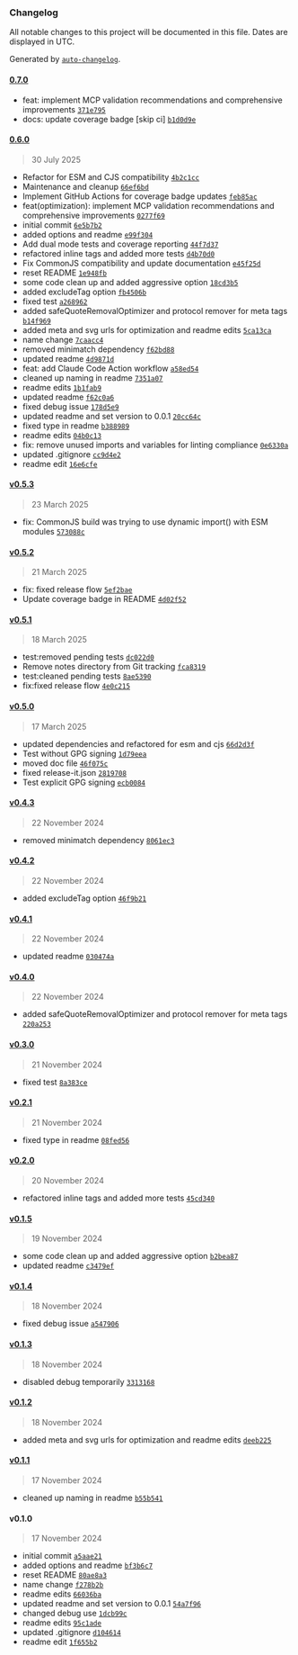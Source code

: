 ### Changelog

All notable changes to this project will be documented in this file. Dates are displayed in UTC.

Generated by [`auto-changelog`](https://github.com/CookPete/auto-changelog).

#### [0.7.0](https://github.com/wernerglinka/metalsmith-optimize-html/compare/0.6.0...0.7.0)

- feat: implement MCP validation recommendations and comprehensive improvements [`371e795`](https://github.com/wernerglinka/metalsmith-optimize-html/commit/371e795fb051fe883d642961e4ef6ef720d0c05c)
- docs: update coverage badge [skip ci] [`b1d0d9e`](https://github.com/wernerglinka/metalsmith-optimize-html/commit/b1d0d9e3e84a5d008a45f8dc37bbbdc2ed57a979)

#### [0.6.0](https://github.com/wernerglinka/metalsmith-optimize-html/compare/v0.5.3...0.6.0)

> 30 July 2025

- Refactor for ESM and CJS compatibility [`4b2c1cc`](https://github.com/wernerglinka/metalsmith-optimize-html/commit/4b2c1ccb17519d3256ffcd2b76c7c7f9cb19f127)
- Maintenance and cleanup [`66ef6bd`](https://github.com/wernerglinka/metalsmith-optimize-html/commit/66ef6bd37e7312ae99955a9a49de2e44ae9393c1)
- Implement GitHub Actions for coverage badge updates [`feb85ac`](https://github.com/wernerglinka/metalsmith-optimize-html/commit/feb85accee5934fbafaa5b06dca742b46dc715bb)
- feat(optimization): implement MCP validation recommendations and comprehensive improvements [`0277f69`](https://github.com/wernerglinka/metalsmith-optimize-html/commit/0277f698744c2610335de280c74d8a4f5c2123f8)
- initial commit [`6e5b7b2`](https://github.com/wernerglinka/metalsmith-optimize-html/commit/6e5b7b2a28c1bb6f913f80d9f4163e063f41180f)
- added options and readme [`e99f304`](https://github.com/wernerglinka/metalsmith-optimize-html/commit/e99f30454695e459f119f479d8d3a5953a9e08b3)
- Add dual mode tests and coverage reporting [`44f7d37`](https://github.com/wernerglinka/metalsmith-optimize-html/commit/44f7d3721974bc7a2bb04d9a6c3c0c8cb71fc0a0)
- refactored inline tags and added more tests [`d4b70d0`](https://github.com/wernerglinka/metalsmith-optimize-html/commit/d4b70d0eed3e969b508a064b77e35b958081e4e3)
- Fix CommonJS compatibility and update documentation [`e45f25d`](https://github.com/wernerglinka/metalsmith-optimize-html/commit/e45f25d60ec3f4c69721ce00dd267684a32b3730)
- reset README [`1e948fb`](https://github.com/wernerglinka/metalsmith-optimize-html/commit/1e948fbb2665c5e69e729bc423123639f922abe4)
- some code clean up and added aggressive option [`18cd3b5`](https://github.com/wernerglinka/metalsmith-optimize-html/commit/18cd3b581ae9bd362062958ca4946537492ab2a3)
- added excludeTag option [`fb4506b`](https://github.com/wernerglinka/metalsmith-optimize-html/commit/fb4506bfca9d26ea9ad3abadb62c776104c5d288)
- fixed test [`a268962`](https://github.com/wernerglinka/metalsmith-optimize-html/commit/a268962cb73d4695ed27bab7902bd2af5986ba6f)
- added safeQuoteRemovalOptimizer and protocol remover for meta tags [`b14f969`](https://github.com/wernerglinka/metalsmith-optimize-html/commit/b14f969fe5aa75b0562e065c0b3e10797c2a7bb5)
- added meta and svg urls for optimization and readme edits [`5ca13ca`](https://github.com/wernerglinka/metalsmith-optimize-html/commit/5ca13ca3d043e9f561f22e4ae6f1f4ebe0dc59e3)
- name change [`7caacc4`](https://github.com/wernerglinka/metalsmith-optimize-html/commit/7caacc4ea35a7b5ca40565906942e9053679ad2b)
- removed minimatch dependency [`f62bd88`](https://github.com/wernerglinka/metalsmith-optimize-html/commit/f62bd884bcbbd5ce5cb90f418f6da960f95a5ebf)
- updated readme [`4d9871d`](https://github.com/wernerglinka/metalsmith-optimize-html/commit/4d9871d6a65ebadcbeac194c1033b976602c3080)
- feat: add Claude Code Action workflow [`a58ed54`](https://github.com/wernerglinka/metalsmith-optimize-html/commit/a58ed546d78f5be5d60dfe344417473775f59a84)
- cleaned up naming in readme [`7351a07`](https://github.com/wernerglinka/metalsmith-optimize-html/commit/7351a0729ea664c547e127210eff2b383e5cfb54)
- readme edits [`1b1fab9`](https://github.com/wernerglinka/metalsmith-optimize-html/commit/1b1fab9c452420fe11aca93b7859d57fbe079a84)
- updated readme [`f62c0a6`](https://github.com/wernerglinka/metalsmith-optimize-html/commit/f62c0a65a7f0f00ccf7fbefe9acbe3606a82fb92)
- fixed debug issue [`178d5e9`](https://github.com/wernerglinka/metalsmith-optimize-html/commit/178d5e99276507ecdd8aa64489119f8259bc1a5d)
- updated readme and set version to 0.0.1 [`20cc64c`](https://github.com/wernerglinka/metalsmith-optimize-html/commit/20cc64c1538990bad10b7f90f6aa2d8c01a18c75)
- fixed type in readme [`b388989`](https://github.com/wernerglinka/metalsmith-optimize-html/commit/b3889894d25ef533d8faea035160bdf449abcbd5)
- readme edits [`04b0c13`](https://github.com/wernerglinka/metalsmith-optimize-html/commit/04b0c133f72b36670c933f87950bfbe46e0f0778)
- fix: remove unused imports and variables for linting compliance [`0e6330a`](https://github.com/wernerglinka/metalsmith-optimize-html/commit/0e6330ac8285a5c06d88b3fc22713cd2304c2731)
- updated .gitignore [`cc9d4e2`](https://github.com/wernerglinka/metalsmith-optimize-html/commit/cc9d4e2a19c4d9a3b613c7918015508385b3a988)
- readme edit [`16e6cfe`](https://github.com/wernerglinka/metalsmith-optimize-html/commit/16e6cfe96a130ff8b03908a446d827f2d36a481b)

#### [v0.5.3](https://github.com/wernerglinka/metalsmith-optimize-html/compare/v0.5.2...v0.5.3)

> 23 March 2025

- fix: CommonJS build was trying to use dynamic import() with ESM modules [`573088c`](https://github.com/wernerglinka/metalsmith-optimize-html/commit/573088c603139ad0b0352cac7c38e969fb633172)

#### [v0.5.2](https://github.com/wernerglinka/metalsmith-optimize-html/compare/v0.5.1...v0.5.2)

> 21 March 2025

- fix: fixed release flow [`5ef2bae`](https://github.com/wernerglinka/metalsmith-optimize-html/commit/5ef2bae8cdc295b3f2aae8e843abe941aed2e4af)
- Update coverage badge in README [`4d02f52`](https://github.com/wernerglinka/metalsmith-optimize-html/commit/4d02f528bf95afb42fddb14c53956ea63dfb5841)

#### [v0.5.1](https://github.com/wernerglinka/metalsmith-optimize-html/compare/v0.5.0...v0.5.1)

> 18 March 2025

- test:removed pending tests [`dc022d0`](https://github.com/wernerglinka/metalsmith-optimize-html/commit/dc022d0a392e06a4114c26b91ba50aa7e32301c1)
- Remove notes directory from Git tracking [`fca8319`](https://github.com/wernerglinka/metalsmith-optimize-html/commit/fca8319d1553c7c7606dfa548b5fc2420edd1f9b)
- test:cleaned pending tests [`8ae5390`](https://github.com/wernerglinka/metalsmith-optimize-html/commit/8ae539069914cbea021ecca7c1279e272b0eff2e)
- fix:fixed release flow [`4e0c215`](https://github.com/wernerglinka/metalsmith-optimize-html/commit/4e0c215f870960a3b045dbdf8a9675a50aa98865)

#### [v0.5.0](https://github.com/wernerglinka/metalsmith-optimize-html/compare/v0.4.3...v0.5.0)

> 17 March 2025

- updated dependencies and refactored for esm and cjs [`66d2d3f`](https://github.com/wernerglinka/metalsmith-optimize-html/commit/66d2d3fd4c0ac8c36875701ebfbb640e40cacf33)
- Test without GPG signing [`1d79eea`](https://github.com/wernerglinka/metalsmith-optimize-html/commit/1d79eea9ebcdb949b3b269116619248115cf0949)
- moved doc file [`46f075c`](https://github.com/wernerglinka/metalsmith-optimize-html/commit/46f075c00812efa57bbcbe1cfbeab2a0e0a5fed2)
- fixed release-it.json [`2819708`](https://github.com/wernerglinka/metalsmith-optimize-html/commit/28197083de6ff179a1b8f11e5b8b35698fb7bb3c)
- Test explicit GPG signing [`ecb0084`](https://github.com/wernerglinka/metalsmith-optimize-html/commit/ecb00848da0255b93e839477bf3a28009c8c4088)

#### [v0.4.3](https://github.com/wernerglinka/metalsmith-optimize-html/compare/v0.4.2...v0.4.3)

> 22 November 2024

- removed minimatch dependency [`8061ec3`](https://github.com/wernerglinka/metalsmith-optimize-html/commit/8061ec30acb8495ee14f7fd7ac29042fb540693b)

#### [v0.4.2](https://github.com/wernerglinka/metalsmith-optimize-html/compare/v0.4.1...v0.4.2)

> 22 November 2024

- added excludeTag option [`46f9b21`](https://github.com/wernerglinka/metalsmith-optimize-html/commit/46f9b2132f0533c868b366f5035eed6cbec9314e)

#### [v0.4.1](https://github.com/wernerglinka/metalsmith-optimize-html/compare/v0.4.0...v0.4.1)

> 22 November 2024

- updated readme [`030474a`](https://github.com/wernerglinka/metalsmith-optimize-html/commit/030474aae2bb007e0180d39c08ad0adaf0fe51f1)

#### [v0.4.0](https://github.com/wernerglinka/metalsmith-optimize-html/compare/v0.3.0...v0.4.0)

> 22 November 2024

- added safeQuoteRemovalOptimizer and protocol remover for meta tags [`220a253`](https://github.com/wernerglinka/metalsmith-optimize-html/commit/220a25337ac767efa4b2f1701bd1209b21a8f312)

#### [v0.3.0](https://github.com/wernerglinka/metalsmith-optimize-html/compare/v0.2.1...v0.3.0)

> 21 November 2024

- fixed test [`8a383ce`](https://github.com/wernerglinka/metalsmith-optimize-html/commit/8a383cecc90e9752e5922b8f81db2277ec59376a)

#### [v0.2.1](https://github.com/wernerglinka/metalsmith-optimize-html/compare/v0.2.0...v0.2.1)

> 21 November 2024

- fixed type in readme [`08fed56`](https://github.com/wernerglinka/metalsmith-optimize-html/commit/08fed5624dee4255d9a2d25689e7c8cae04e7c43)

#### [v0.2.0](https://github.com/wernerglinka/metalsmith-optimize-html/compare/v0.1.5...v0.2.0)

> 20 November 2024

- refactored inline tags and added more tests [`45cd340`](https://github.com/wernerglinka/metalsmith-optimize-html/commit/45cd3401b081bd4e61f54152ac6777c28518cadd)

#### [v0.1.5](https://github.com/wernerglinka/metalsmith-optimize-html/compare/v0.1.4...v0.1.5)

> 19 November 2024

- some code clean up and added aggressive option [`b2bea87`](https://github.com/wernerglinka/metalsmith-optimize-html/commit/b2bea870a9cc5f77c02314cbe259e8e152a0fd52)
- updated readme [`c3479ef`](https://github.com/wernerglinka/metalsmith-optimize-html/commit/c3479ef20ccb2d3856be442beebcd4016bd434ac)

#### [v0.1.4](https://github.com/wernerglinka/metalsmith-optimize-html/compare/v0.1.3...v0.1.4)

> 18 November 2024

- fixed debug issue [`a547906`](https://github.com/wernerglinka/metalsmith-optimize-html/commit/a5479063a3ceff64e4cb9c67e752d937b1336663)

#### [v0.1.3](https://github.com/wernerglinka/metalsmith-optimize-html/compare/v0.1.2...v0.1.3)

> 18 November 2024

- disabled debug temporarily [`3313168`](https://github.com/wernerglinka/metalsmith-optimize-html/commit/331316800de840ae09fcb2b63e5d37cf722e5959)

#### [v0.1.2](https://github.com/wernerglinka/metalsmith-optimize-html/compare/v0.1.1...v0.1.2)

> 18 November 2024

- added meta and svg urls for optimization and readme edits [`deeb225`](https://github.com/wernerglinka/metalsmith-optimize-html/commit/deeb225ac3febbf75674cfbc8cd7591fde44b049)

#### [v0.1.1](https://github.com/wernerglinka/metalsmith-optimize-html/compare/v0.1.0...v0.1.1)

> 17 November 2024

- cleaned up naming in readme [`b55b541`](https://github.com/wernerglinka/metalsmith-optimize-html/commit/b55b541151f19eae6f3c7e840ff407bc8afa3b31)

#### v0.1.0

> 17 November 2024

- initial commit [`a5aae21`](https://github.com/wernerglinka/metalsmith-optimize-html/commit/a5aae213113a41aeab5c2134ddcdfc0f5cbd3b07)
- added options and readme [`bf3b6c7`](https://github.com/wernerglinka/metalsmith-optimize-html/commit/bf3b6c771f66e039089b032066d6aaf93eba0f33)
- reset README [`80ae8a3`](https://github.com/wernerglinka/metalsmith-optimize-html/commit/80ae8a365f327a3d008d8030ea8d23e87a1530d2)
- name change [`f278b2b`](https://github.com/wernerglinka/metalsmith-optimize-html/commit/f278b2b0320ddaa75c94d8da6d721d960a3b0c82)
- readme edits [`66036ba`](https://github.com/wernerglinka/metalsmith-optimize-html/commit/66036ba0d8406bc4acc2d18d3c463e2676b09546)
- updated readme and set version to 0.0.1 [`54a7f96`](https://github.com/wernerglinka/metalsmith-optimize-html/commit/54a7f962e83ff5af7cc77c0a0a9ee858a5ec7000)
- changed debug use [`1dcb99c`](https://github.com/wernerglinka/metalsmith-optimize-html/commit/1dcb99c52ea22c6da9a559479a94e93e80222b6a)
- readme edits [`95c1ade`](https://github.com/wernerglinka/metalsmith-optimize-html/commit/95c1ade73d93c2fb5725620bc44825ddc57daaef)
- updated .gitignore [`d104614`](https://github.com/wernerglinka/metalsmith-optimize-html/commit/d104614e22aff8bd84c0fffaa0d858b85aa5aa5c)
- readme edit [`1f655b2`](https://github.com/wernerglinka/metalsmith-optimize-html/commit/1f655b230aeee1a8f8a766cee1e95644ac3794e2)
